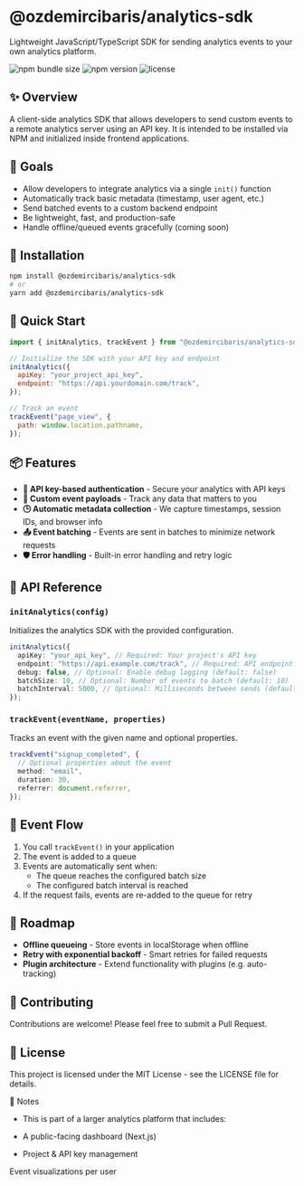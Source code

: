 # @ozdemircibaris/analytics-sdk

Lightweight JavaScript/TypeScript SDK for sending analytics events to your own analytics platform.

![npm bundle size](https://img.shields.io/bundlephobia/minzip/@ozdemircibaris/analytics-sdk)
![npm version](https://img.shields.io/npm/v/@ozdemircibaris/analytics-sdk)
![license](https://img.shields.io/npm/l/@ozdemircibaris/analytics-sdk)

## ✨ Overview

A client-side analytics SDK that allows developers to send custom events to a remote analytics server using an API key. It is intended to be installed via NPM and initialized inside frontend applications.

## 🎯 Goals

- Allow developers to integrate analytics via a single `init()` function
- Automatically track basic metadata (timestamp, user agent, etc.)
- Send batched events to a custom backend endpoint
- Be lightweight, fast, and production-safe
- Handle offline/queued events gracefully (coming soon)

## 🔧 Installation

```bash
npm install @ozdemircibaris/analytics-sdk
# or
yarn add @ozdemircibaris/analytics-sdk
```

## 🚀 Quick Start

```javascript
import { initAnalytics, trackEvent } from "@ozdemircibaris/analytics-sdk";

// Initialize the SDK with your API key and endpoint
initAnalytics({
  apiKey: "your_project_api_key",
  endpoint: "https://api.yourdomain.com/track",
});

// Track an event
trackEvent("page_view", {
  path: window.location.pathname,
});
```

## 📦 Features

- **🔐 API key-based authentication** - Secure your analytics with API keys
- **📄 Custom event payloads** - Track any data that matters to you
- **🕒 Automatic metadata collection** - We capture timestamps, session IDs, and browser info
- **📤 Event batching** - Events are sent in batches to minimize network requests
- **🛡️ Error handling** - Built-in error handling and retry logic

## 📖 API Reference

### `initAnalytics(config)`

Initializes the analytics SDK with the provided configuration.

```typescript
initAnalytics({
  apiKey: "your_api_key", // Required: Your project's API key
  endpoint: "https://api.example.com/track", // Required: API endpoint to send events
  debug: false, // Optional: Enable debug logging (default: false)
  batchSize: 10, // Optional: Number of events to batch (default: 10)
  batchInterval: 5000, // Optional: Milliseconds between sends (default: 5000)
});
```

### `trackEvent(eventName, properties)`

Tracks an event with the given name and optional properties.

```typescript
trackEvent("signup_completed", {
  // Optional properties about the event
  method: "email",
  duration: 30,
  referrer: document.referrer,
});
```

## 🔄 Event Flow

1. You call `trackEvent()` in your application
2. The event is added to a queue
3. Events are automatically sent when:
   - The queue reaches the configured batch size
   - The configured batch interval is reached
4. If the request fails, events are re-added to the queue for retry

## 🚧 Roadmap

- **Offline queueing** - Store events in localStorage when offline
- **Retry with exponential backoff** - Smart retries for failed requests
- **Plugin architecture** - Extend functionality with plugins (e.g. auto-tracking)

## 🤝 Contributing

Contributions are welcome! Please feel free to submit a Pull Request.

## 📄 License

This project is licensed under the MIT License - see the LICENSE file for details.

🧠 Notes

- This is part of a larger analytics platform that includes:

- A public-facing dashboard (Next.js)

- Project & API key management

Event visualizations per user

```

```
